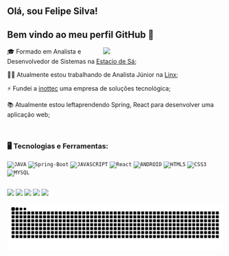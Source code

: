 ## Olá, sou Felipe Silva!
## Bem vindo ao meu perfil GitHub 👋
<div display="inline-block">
<img width="280px" align="right" src="https://user-images.githubusercontent.com/63815922/216214228-91eed215-b963-4055-8733-50ca780da8bd.png">
 <p align="left">🎓 Formado em Analista e Desenvolvedor de Sistemas na <a href="https://estacio.br/">Estacio de Sá</a>;</p>
 <p align="left">🧑‍💻 Atualmente estou trabalhando de Analista Júnior na <a href="https://www.linx.com.br/">Linx</a>;</p>
 <p align="left">⚡ Fundei a <a href="https://www.inottec.com.br/">inottec</a> uma empresa de soluções tecnológica;</p>
 <p align="left">📚 Atualmente estou leftaprendendo Spring, React para desenvolver uma aplicação web;</p>
</div>
</br>

### 🖥️ Tecnologias e Ferramentas: 
<code><img width="40px" src="https://cdn.jsdelivr.net/gh/devicons/devicon/icons/java/java-original.svg" title = "JAVA"/></code>
<code><img width="40px" src="https://cdn.jsdelivr.net/gh/devicons/devicon/icons/spring/spring-original.svg" title = "Spring-Boot"/></code>
<code><img width="40px" src="https://cdn.jsdelivr.net/gh/devicons/devicon/icons/javascript/javascript-original.svg" title = "JAVASCRIPT"/></code>
<code><img width="40px" src="https://cdn.jsdelivr.net/gh/devicons/devicon/icons/react/react-original.svg" title = "React"/></code>
<code><img width="40px" src="https://cdn.jsdelivr.net/gh/devicons/devicon/icons/android/android-original.svg" title = "ANDROID"/></code>
<code><img width="40px" src="https://cdn.jsdelivr.net/gh/devicons/devicon/icons/html5/html5-original-wordmark.svg" title = "HTML5"/></code>
<code><img width="40px" src="https://cdn.jsdelivr.net/gh/devicons/devicon/icons/css3/css3-original-wordmark.svg" title = "CSS3"/></code>
<code><img width="40px" src="https://cdn.jsdelivr.net/gh/devicons/devicon/icons/mysql/mysql-original.svg" title = "MYSQL"/></code>
          
  
  ##
 
<div>
  <a href="https://www.linkedin.com/in/felipe-silva-0006b11ab" target="_blank"><img src="https://img.shields.io/badge/-LinkedIn-%230077B5?style=for-the-badge&logo=linkedin&logoColor=white" target="_blank"></a> 
  <a href = "mailto:felipe.silva414897@gmail.com"><img src="https://img.shields.io/badge/-Gmail-%23333?style=for-the-badge&logo=gmail&logoColor=white" target="_blank"></a>
  <a href= "https://discord.gg"><img src="https://img.shields.io/badge/Discord-7289DA?style=for-the-badge&logo=discord&logoColor=white" target="_blank"></a> 
  <a href= "https://inottec.com.br/felipe/"><img src="https://user-images.githubusercontent.com/63815922/205277493-470a46d6-968a-492a-abc9-cb08073982bb.png" target="_blank"></a>
  <a href= "https://inottec.com.br/"><img src="https://user-images.githubusercontent.com/63815922/205286127-493bab79-1336-44dd-be70-959d9c8e90b0.png" target="_blank"></a>
 
  ![Snake animation](https://github.com/Felipe-S-O/Felipe-S-O/blob/output/github-contribution-grid-snake.svg)
</div>
 

